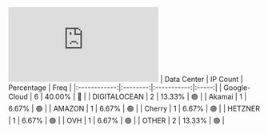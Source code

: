 ![Diagramm](https://github.com/obajay/StateSync-snapshots/blob/main/Projects/Xpla/1/README.md)
| Data Center | IP Count | Percentage | Freq |
|:------------:|:--------:|:-----------:|:-----:|
| Google-Cloud | 6 | 40.00% | 🔴 |
| DIGITALOCEAN | 2 | 13.33% | 🟢 |
| Akamai | 1 | 6.67% | 🟢 |
| AMAZON | 1 | 6.67% | 🟢 |
| Cherry | 1 | 6.67% | 🟢 |
| HETZNER | 1 | 6.67% | 🟢 |
| OVH | 1 | 6.67% | 🟢 |
| OTHER | 2 | 13.33% | 🟢 |
